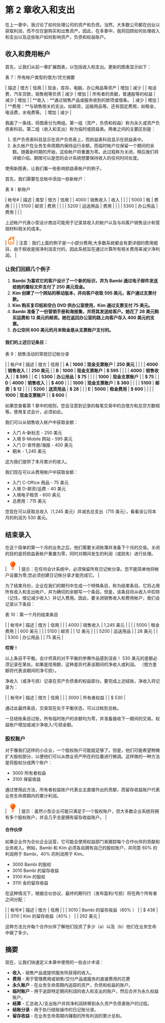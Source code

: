 # 第 2 章收入和支出

在上一章中，我讨论了如何处理公司的资产和负债。当然，大多数公司都在创业以获取利润，而不仅仅是购买和出售资产。因此，在本章中，我将回顾如何处理收入和支出以及这些账户如何影响资产，负债和权益账户。

## 收入和费用帐户

首先，让我们从前一章扩展图表，以包括收入和支出。更新的图表显示如下：

表 7：所有帐户类型的借方/贷方摘要

| 描述 | 借方 | 信用 |
| 现金，库存，电脑，办公用品等资产 | 增加 | 减少 |
| 电话费，汽车贷款，销售税等负债 | 减少 | 增加 |
| 所有者的贡献，普通股等的权益 | 减少 | 增加 |
| **收入：**通过销售产品或服务收到的款项或借条。 | 减少 | 增加 |
| **费用：**与销售相关的支出，如邮资，运输用品等。还有固定费用，如租金，电话费，水电费等。 | 增加 | 减少 |

我画了一条线，将图表分为两组。第一组（资产，负债和权益）称为永久或资产负债表科目。第二组（收入和支出）称为临时或损益表。两者之间的主要区别是：

1.  资产负债表科目显示在资产负债表上，而损益表科目显示在损益表中。
2.  永久帐户在业务生命周期内保持运行余额，而临时帐户仅保留一个期间的余额。随着新时期的开始，这些帐户将重置为零。此过程称为关闭，稍后我们将详细介绍。期限可以是您的会计系统想要保持收入的任何时间长度。

使用新图表，让我们看一些影响损益表帐户的例子。

首先，我们需要在总帐中添加一些新帐户：

表 8：新账户

| 帐号#  | 描述 | 类型 | 借方 | 信用 |
| 4000 | 销售收入 | 收入 |  |  |
| 5000 | 租 | 费用 |  |  |
| 5100 | 邮资 | 费用 |  |  |
| 5200 | 运送用品 | 费用 |  |  |
| 5300 | 办公用品 | 费用 |  |  |

上述帐户代表小型设计商店可能用于记录其收入的帐户以及与向客户销售设计和营销材料相关的成本。

| ![](img/note.png) | 注意：我们上面的例子是一小部分费用;大多数系统都会有更详细的费用细目。由于税收是按净利润支付的，因此系统旨在通过计算所有相关费用来减少净利润。 |

### 让我们回顾几个例子

1.  **Bambi 为喜欢它的客户设计了一个新的标识，并为 Bambi 通过电子邮件发送给她的徽标文件支付了 250 美元现金。**
2.  **Kim 创建了一个网站的移动版本，并向客户收取 595 美元，客户通过支票付款。**
3.  **Kim 购买复印纸和空白 DVD 供办公室使用，Kim 通过支票支付 75 美元。**
4.  **Bambi 准备了一份营销手册和海报集，并将其发送给客户。她花了 28 美元购买运费和 12 美元的邮资。她在返回办公室的路上向客户存入 400 美元的支票。**
5.  **办公空间 600 美元的月末租金是从支票账户支付的。**

#### 我们的上述日记条目：

表 9：销售活动的常规日记帐分录

|  | 帐户#  | 描述 | 借方 | 信用 |
| **A** | **1000** | **现金支票账户** | **250 美元** |  |
|  | **4000** | **销售收入** |  | **250 美元** |
| **B** | **1000** | **现金支票账户** | **$ 595** |  |
|  | **4000** | **销售收入** |  | **$ 595** |
| **C** | **5300** | **办公用品** | **$ 75** |  |
|  | **1000** | **现金支票账户** |  | **$ 75** |
| **D** | **4000** | **销售收入** |  | **$ 400** |
|  | **1000** | **现金支票账户** | **$ 360** |  |
|  | **5100** | **邮资** | **$ 12** |  |
|  | **5200** | **送货用品** | **$ 28** |  |
| **E** | **5000** | **租金费用** | **$ 600** |  |
|  | **1000** | **现金支票账户** |  | **$ 600** |

如果您查看第 1 章中的规则，您会注意到记录的每笔交易中的总借方和总贷方数相等。使用复式会计，必须如此。

我们可以从销售收入帐户中获取金额：

*   入门 A-新标志 - 250 美元
*   入境 B-Mobile 网站 - 595 美元
*   入门 D-宣传册/海报 - 400 美元
*   期末 - 1,245 美元

这为我们提供了本月累计的收入。

我们现在可以从费用帐户中获取金额：

*   入门 C-Office 用品 - 75 美元
*   入境 D-邮资/运费 - 40 美元
*   入境电子租赁 - 600 美元
*   总费用：715 美元

您现在可以获取总收入（1,245 美元）并减去总支出（715 美元），看看该公司本月的利润为 530 美元。

## 结束录入

在这个简单的第一个月的业务之后，他们需要关闭账簿并准备下个月的交易。关闭的目的是将损益表帐户重置为零，同时对期间发生的利润（或损失）进行处理。

| ![](img/tip.png) | 提示：在任何会计系统中，必须保留所有日记帐分录。您不能简单地将帐户设置为零;您必须创建日记帐分录才能完成它。 |

为了结束月份，企业在我们的期刊中生成一个特殊条目，称为结束条目。它将占用所有收入和支出帐户，并为确切的余额写一个条目。但是，该条目将从收入中扣除（记住，借记减少收入）并记入费用。因此，要关闭销售收入和费用帐户，我们会记录以下条目：

表 10：第一个月的结束条目

|  | 帐号#  | 描述 | 借方 | 信用 |
|  | 4000 | 销售收入 | 1,245 美元 |  |
|  | 5000 | 租金费用 |  | 600 美元 |
|  | 5100 | 邮资 |  | 12 美元 |
|  | 5200 | 运送用品 |  | 28 美元 |
|  | 5300 | 办公用品 |  | 75 美元 |

**哎呀！**

以上条目不平衡。会计师真的对不平衡的参赛作品感到沮丧！ 530 美元的差额必须记录在某处。如果是信用额，这种差异代表该期间的净收入或利润。 （借方差额将代表该期间的净亏损）。

净收入（或净亏损）记录在资产负债表的权益部分。要完成上述结账，净收入将记录为：

|  | 帐号#  | 描述 | 借方 | 信用 |
|  | 3000 | 所有者权益 |  | $ 530 |

通过此最终条目，交易现在处于平衡状态，可以过帐到总帐。

一旦结账条目过账，所有临时账户的余额均为零，并准备接收下一期间的交易。权益账户增加或减少净收入/亏损金额。

### 股权账户

对于像我们这样的小企业，一个股权账户可能就足够了。但是，他们可能希望稍微扩大股权部分，以便他们可以从商业资产所在的位置进行微调。这样做的一种方法是将股权分成两个账户：

*   3000 所有者权益
*   3100 保留收益

通过使用此方法，所有者权益账户代表业主直接作出的贡献，而留存收益账户代表业务生命周期内的累计利润。

| ![](img/tip.png) | 提示：虽然小型企业可能只满足于一个股权账户，但大多数企业系统将拥有多个股权账户，并且几乎总是拥有留存收益账户。 |

#### 合作伙伴

如果企业作为合伙企业运营，它可能会使用权益部门来跟踪每个合作伙伴的贡献和业务收入。例如，Bambi 和 Kim 必须各自拥有自己的股权账户，并同意 60% 的利润用于 Bambi，40% 的利润用于 Kim。

*   3000 Bambi 的股权
*   3010 Bambi 的留存收益
*   3100 Kim 的股权
*   3110 金的留存收益

在这种情况下，根据合伙协议，最终的期刊行（发布盈利/亏损）将在两个所有者之间分配：

|  | 帐号#  | 描述 | 借方 | 信用 |
|  | 3010 | Bambi 的留存收益（60% ） |  | $ 438 |
|  | 3110 | Kim 的留存收益（40% ） |  | 292 美元 |

这种方法允许每个合作伙伴了解他们投资了多少（a）以及（b）他们在业务生命中做了多少。

## 摘要

现在，让我们快速定义本章中使用的一些会计术语：

*   **收入** - 销售产品或提供服务所获得的收入。
*   **费用** - 用于管理费用或销售/交付产品或服务的直接费用的花费
*   **永久账户** - 在业务生命周期内追踪的资产，负债和权益的账户。
*   **临时账户** - 用于追踪特定期间利润的收入和支出的账户，然后合并为永久权益账户。
*   **结算** - 汇总收入/支出账户并将净利润转移到永久资产负债表账户的过程。
*   **结账分录** - 用于执行结账操作的日记账分录。
*   **留存收益** - 在业务生命周期内赚取的所有利润的累计总和。